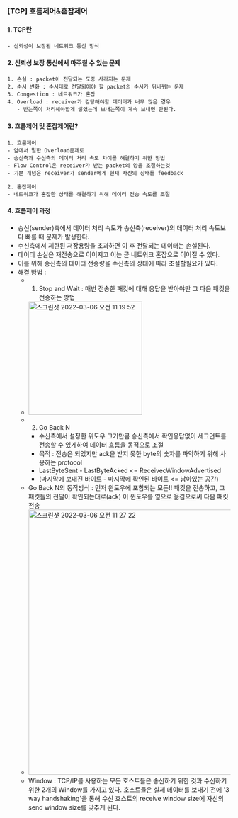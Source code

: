 ### [TCP] 흐름제어&혼잡제어
#### 1. TCP란
```
- 신뢰성이 보장된 네트워크 통신 방식
```
#### 2. 신뢰성 보장 통신에서 마주칠 수 있는 문제
```
1. 손실 : packet이 전달되는 도중 사라지는 문제
2. 순서 변화 : 순서대로 전달되어야 할 packet의 순서가 뒤바뀌는 문제
3. Congestion : 네트워크가 혼잡
4. Overload : receiver가 감당해야할 데이터가 너무 많은 경우
   - 받는쪽이 처리해야할게 쌓였는데 보내는쪽이 계속 보내면 안된다.
```

#### 3. 흐름제어 및 혼잡제어란?
```
1. 흐름제어
- 앞에서 말한 Overload문제로 
- 송신측과 수신측의 데이터 처리 속도 차이를 해결하기 위한 방법
- Flow Control은 receiver가 받는 packet의 양을 조절하는것
- 기본 개념은 receiver가 sender에게 현재 자신의 상태를 feedback

2. 혼잡제어
- 네트워크가 혼잡한 상태를 해결하기 위해 데이터 전송 속도를 조절
```

#### 4. 흐름제어 과정
- 송신(sender)측에서 데이터 처리 속도가 송신측(receiver)의 데이터 처리 속도보다 빠를 때 문제가 발생한다.
- 수신측에서 제한된 저장용량을 초과하면 이 후 전달되는 데이터는 손실된다.
- 데이터 손실은 재전송으로 이어지고 이는 곧 네트워크 혼잡으로 이어질 수 있다.
- 이를 위해 송신측의 데이터 전송량을 수신측의 상태에 따라 조절할필요가 있다.
- 해결 방법 :
  - 1. Stop and Wait : 매번 전송한 패킷에 대해 응답을 받아야만 그 다음 패킷을 전송하는 방법
  - <img width="256" alt="스크린샷 2022-03-06 오전 11 19 52" src="https://user-images.githubusercontent.com/62214428/156906396-f6895151-0b44-4557-8f6b-65c05c7b591b.png">
  - 2. Go Back N
    - 수신측에서 설정한 위도우 크기만큼 송신측에서 확인응답없이 세그먼트를 전송할 수 있게하여 데이터 흐름을 동적으로 조절
    - 목적 : 전송은 되었지만 ack을 받지 못한 byte의 숫자를 파악하기 위해 사용하는 protocol
    - LastByteSent - LastByteAcked <= ReceivecWindowAdvertised
    - (마지막에 보내진 바이트 - 마지막에 확인된 바이트 <= 남아있는 공간)
  - Go Back N의 동작방식 : 먼저 윈도우에 포함되는 모든!! 패킷을 전송하고, 그 패킷들의 전달이 확인되는대로(ack) 이 윈도우를 옆으로 옮김으로써 다음 패킷 전송
  - <img width="599" alt="스크린샷 2022-03-06 오전 11 27 22" src="https://user-images.githubusercontent.com/62214428/156906549-0dcc7c9b-5894-41b3-b7b2-a1b24aa441fc.png">
  - Window : TCP/IP를 사용하는 모든 호스트들은 송신하기 위한 것과 수신하기 위한 2개의 Window를 가지고 있다. 호스트들은 실제 데이터를 보내기 전에 '3 way handshaking'을 통해 수신 호스트의 receive window size에 자신의 send window size를 맞추게 된다.










